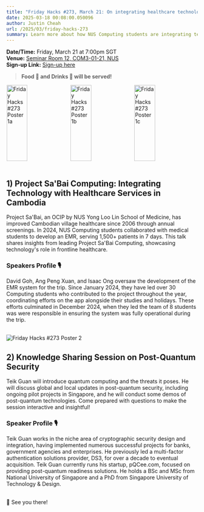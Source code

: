 ```yaml
---
title: "Friday Hacks #273, March 21: On integrating healthcare technology in Cambodia and post-quantum security"
date: 2025-03-18 00:08:00.050096
author: Justin Cheah
url: /2025/03/friday-hacks-273
summary: Learn more about how NUS Computing students are integrating technology with healthcare in Cambodia and the latest in post-quantum security
---
```


**Date/Time:** Friday, March 21 at 7:00pm SGT<br />
**Venue:** <a href="https://nusmods.com/venues/COM3-01-21">Seminar Room 12, COM3-01-21, NUS</a><br />
**Sign-up Link:** [Sign-up here](https://hckr.cc/fh-273-signup-non-nus)<br />

> **Food 🍕 and Drinks 🧋 will be served!**

<div style="display: flex; justify-content: center; gap: 2px;">
    <img src="/img/2025/fh/273-1a.png" alt="Friday Hacks #273 Poster 1a" style="width: 33%; height: 200px; object-fit: cover;" />
    <img src="/img/2025/fh/273-1b.jpg" alt="Friday Hacks #273 Poster 1b" style="width: 33%; height: 200px; object-fit: cover;" />
    <img src="/img/2025/fh/273-1c.jpg" alt="Friday Hacks #273 Poster 1c" style="width: 33%; height: 200px; object-fit: cover;" />
</div>
<br />

## 1) Project Sa'Bai Computing: Integrating Technology with Healthcare Services in Cambodia

Project Sa'Bai, an OCIP by NUS Yong Loo Lin School of Medicine, has improved Cambodian village healthcare since 2006 through annual screenings. In 2024, NUS Computing students collaborated with medical students to develop an EMR, serving 1,500+ patients in 7 days. This talk shares insights from leading Project Sa'Bai Computing, showcasing technology's role in frontline healthcare.

### Speakers Profile 🎙️️

David Goh, Ang Peng Xuan, and Isaac Ong oversaw the development of the EMR system for the trip. Since January 2024, they have led over 30 Computing students who contributed to the project throughout the year, coordinating efforts on the app alongside their studies and holidays. These efforts culminated in December 2024, when they led the team of 8 students was were responsible in ensuring the system was fully operational during the trip.<br /><br />

<img src="/img/2025/fh/273-2.jpg" alt="Friday Hacks #273 Poster 2" /><br />

## 2) Knowledge Sharing Session on Post-Quantum Security

Teik Guan will introduce quantum computing and the threats it poses. He will discuss global and local updates in post-quantum security, including ongoing pilot projects in Singapore, and he will conduct some demos of post-quantum technologies. Come prepared with questions to make the session interactive and insightful!

### Speaker Profile 🎙️

Teik Guan works in the niche area of cryptographic security design and integration, having implemented numerous successful projects for banks, government agencies and enterprises. He previously led a multi-factor authentication solutions provider, DS3, for over a decade to eventual acquisition. Teik Guan currently runs his startup, pQCee.com, focused on providing post-quantum readiness solutions. He holds a BSc and MSc from National University of Singapore and a PhD from Singapore University of Technology & Design. <br /><br />

👋 See you there!

